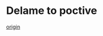 # Delame to poctive

[origin](http://freemiumdownload.com/downloads/fc-wood-free-carpentry-website-template/)
